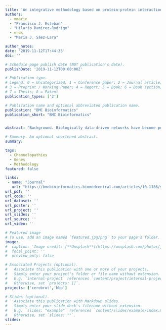 ```yaml
---
title: 'An integrative methodology based on protein-protein interaction networks for identification and functional annotation of disease-relevant genes applied to channelopathies'
authors:
  - mmarin
  - "Francisco J. Esteban"
  - "Hilario Ramírez-Rodrigo"
  - eros
  - "María J. Sáez-Lara"

author_notes:
date: '2019-11-12T17:44:35'
doi: ''

# Schedule page publish date (NOT publication's date).
publishDate: '2019-11-12T00:00:00Z'

# Publication type.
# Legend: 0 = Uncategorized; 1 = Conference paper; 2 = Journal article;
# 3 = Preprint / Working Paper; 4 = Report; 5 = Book; 6 = Book section;
# 7 = Thesis; 8 = Patent
publication_types: ['2']

# Publication name and optional abbreviated publication name.
publication: "BMC Bioinformatics"
publication_short: "BMC Bioinformatics"


abstract: "Background. Biologically data-driven networks have become powerful analytical tools that handle massive, heterogeneous datasets generated from biomedical fields. Protein-protein interaction networks can identify the most relevant structures directly tied to biological functions. Functional enrichments can then be performed based on these structural aspects of gene relationships for the study of channelopathies. Channelopathies refer to a complex group of disorders resulting from dysfunctional ion channels with distinct polygenic manifestations. This study presents a semi-automatic workflow using protein-protein interaction networks that can identify the most relevant genes and their biological processes and pathways in channelopathies to better understand their etiopathogenesis. In addition, the clinical manifestations that are strongly associated with these genes are also identified as the most characteristic in this complex group of diseases. Results. In particular, a set of nine representative disease-related genes was detected, these being the most significant genes in relation to their roles in channelopathies. In this way we attested the implication of some voltage-gated sodium (SCN1A, SCN2A, SCN4A, SCN4B, SCN5A, SCN9A) and potassium (KCNQ2, KCNH2) channels in cardiovascular diseases, epilepsies, febrile seizures, headache disorders, neuromuscular, neurodegenerative diseases or neurobehavioral manifestations. We also revealed the role of Ankyrin-G (ANK3) in the neurodegenerative and neurobehavioral disorders as well as the implication of these genes in other systems, such as the immunological or endocrine systems. Conclusions. This research provides a systems biology approach to extract information from interaction networks of gene expression. We show how large-scale computational integration of heterogeneous datasets, PPI network analyses, functional databases and published literature may support the detection and assessment of possible potential therapeutic targets in the disease. Applying our workflow makes it feasible to spot the most relevant genes and unknown relationships in channelopathies and shows its potential as a first-step approach to identify both genes and functional interactions in clinical-knowledge scenarios of target diseases. Methods. An initial gene pool is previously defined by searching general databases under a specific semantic framework. From the resulting interaction network, a subset of genes are identified as the most relevant through the workflow that includes centrality measures and other filtering and enrichment databases."

# Summary. An optional shortened abstract.
summary:

tags:
  - Channelopathies
  - Genes
  - Methodology
featured: false

links:
 - name: "Journal"
   url: "https://bmcbioinformatics.biomedcentral.com/articles/10.1186/s12859-019-3162-1"
url_pdf: ''
url_code: ''
url_dataset: ''
url_poster: ''
url_project: ''
url_slides: ''
url_source: ''
url_video: ''

# Featured image
# To use, add an image named `featured.jpg/png` to your page's folder.
image:
#  caption: 'Image credit: [**Unsplash**](https://unsplash.com/photos/jdD8gXaTZsc)'
#  focal_point: ''
#  preview_only: false

# Associated Projects (optional).
#   Associate this publication with one or more of your projects.
#   Simply enter your project's folder or file name without extension.
#   E.g. `internal-project` references `content/project/internal-project/index.md`.
#   Otherwise, set `projects: []`.
projects: ['cerebrot','hbp']

# Slides (optional).
#   Associate this publication with Markdown slides.
#   Simply enter your slide deck's filename without extension.
#   E.g. `slides: "example"` references `content/slides/example/index.md`.
#   Otherwise, set `slides: ""`.
slides:
---
```

